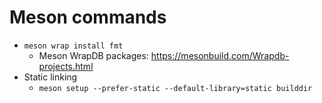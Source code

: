 # Meson commands

- `meson wrap install fmt`
  - Meson WrapDB packages: https://mesonbuild.com/Wrapdb-projects.html
- Static linking
  - `meson setup --prefer-static --default-library=static builddir`

